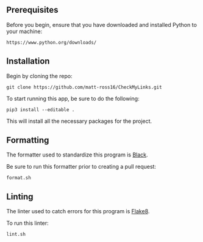 ## Prerequisites

Before you begin, ensure that you have downloaded and installed Python to your
machine:

    https://www.python.org/downloads/

## Installation

Begin by cloning the repo:

    git clone https://github.com/matt-ross16/CheckMyLinks.git

To start running this app, be sure to do the following:

    pip3 install --editable .

This will install all the necessary packages for the project.

## Formatting

The formatter used to standardize this program is [Black](https://pypi.org/project/black/).

Be sure to run this formatter prior to creating a pull request:

    format.sh

## Linting

The linter used to catch errors for this program is [Flake8](https://flake8.pycqa.org/en/latest/index.html).

To run this linter:

    lint.sh